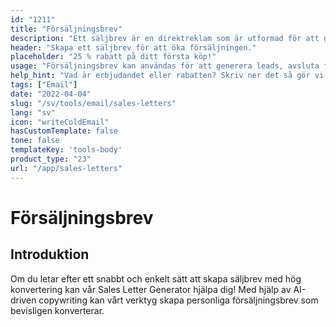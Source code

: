 ```yaml
---
id: "1211"
title: "Försäljningsbrev"
description: "Ett säljbrev är en direktreklam som är utformad för att generera försäljning. Det är ett brev som skickas till potentiella kunder eller klienter och som vanligtvis innehåller ett specialerbjudande eller en rabatt. Försäljningsbrev kan användas för att generera ledtrådar, avsluta försäljning eller skapa varumärkeskännedom."
header: "Skapa ett säljbrev för att öka försäljningen."
placeholder: "25 % rabatt på ditt första köp!"
usage: "Försäljningsbrev kan användas för att generera leads, avsluta försäljning eller skapa varumärkeskännedom."
help_hint: "Vad är erbjudandet eller rabatten? Skriv ner det så gör vi ett säljbrev av det."
tags: ["Email"]
date: "2022-04-04"
slug: "/sv/tools/email/sales-letters"
lang: "sv"
icon: "writeColdEmail"
hasCustomTemplate: false
tone: false
templateKey: 'tools-body'
product_type: "23"
url: "/app/sales-letters"
---
```


# Försäljningsbrev

## Introduktion

Om du letar efter ett snabbt och enkelt sätt att skapa säljbrev med hög konvertering kan vår Sales Letter Generator hjälpa dig! Med hjälp av AI-driven copywriting kan vårt verktyg skapa personliga försäljningsbrev som bevisligen konverterar.

